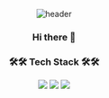 <!--
**binary-river/binary-river** is a ✨ _special_ ✨ repository because its `README.md` (this file) appears on your GitHub profile.

Here are some ideas to get you started:

- 🔭 I’m currently working on ...
- 🌱 I’m currently learning ...
- 👯 I’m looking to collaborate on ...
- 🤔 I’m looking for help with ...
- 💬 Ask me about ...
- 📫 How to reach me: ...
- 😄 Pronouns: ...
- ⚡ Fun fact: ...
-->

<div align="center">
  
![header](https://capsule-render.vercel.app/api?type=waving&height=150&color=gradient)
  
### Hi there 👋

### 🛠🛠 Tech Stack 🛠🛠

<img src="https://img.shields.io/badge/Java-%232F2625?style=flat&logo=CoffeeScript&logoColor=white">
<img src="https://img.shields.io/badge/Javascript-%23F7DF1E?style=flat&logo=Javascript&logoColor=white">
<img src="https://img.shields.io/badge/C-%23A8B9CC?style=flat&logo=C&logoColor=white">


</div>
